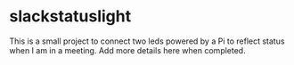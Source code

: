 # slackstatuslight
This is a small project to connect two leds powered by a Pi to reflect status when I am in a meeting.
Add more details here when completed.

